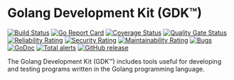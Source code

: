 # Golang Development Kit (GDK™)
 [![Build Status](https://travis-ci.org/researchlab/gdk.svg?branch=master)](https://travis-ci.org/researchlab/gdk) [![Go Report Card](https://goreportcard.com/badge/github.com/researchlab/gdk)](https://goreportcard.com/report/github.com/researchlab/gdk) [![Coverage Status](https://coveralls.io/repos/github/researchlab/gdk/badge.svg?branch=master)](https://coveralls.io/github/researchlab/gdk?branch=master) [![Quality Gate Status](https://sonarcloud.io/api/project_badges/measure?project=researchlab_gdk&metric=alert_status)](https://sonarcloud.io/dashboard?id=researchlab_gdk) [![Reliability Rating](https://sonarcloud.io/api/project_badges/measure?project=researchlab_gdk&metric=reliability_rating)](https://sonarcloud.io/dashboard?id=researchlab_gdk) [![Security Rating](https://sonarcloud.io/api/project_badges/measure?project=researchlab_gdk&metric=security_rating)](https://sonarcloud.io/dashboard?id=researchlab_gdk) [![Maintainability Rating](https://sonarcloud.io/api/project_badges/measure?project=researchlab_gdk&metric=sqale_rating)](https://sonarcloud.io/dashboard?id=researchlab_gdk)  [![Bugs](https://sonarcloud.io/api/project_badges/measure?project=researchlab_gdk&metric=bugs)](https://sonarcloud.io/dashboard?id=researchlab_gdk) [![GoDoc](https://img.shields.io/badge/godoc-reference-blue.svg)](http://godoc.org/github.com/researchlab/gdk) [![Total alerts](https://img.shields.io/lgtm/alerts/g/researchlab/gdk.svg?logo=lgtm&logoWidth=18)](https://lgtm.com/projects/g/researchlab/gdk/alerts/) [![GitHub release](https://img.shields.io/github/release/researchlab/gdk.svg)](https://github.com/researchlab/gdk/releases)

The Golang Development Kit (GDK™) includes tools useful for developing and testing programs written in the Golang programming language.

